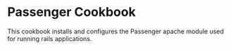 # Passenger Cookbook

This cookbook installs and configures the Passenger apache module used for
running rails applications.
